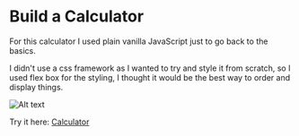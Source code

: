 # Build a Calculator

For this calculator I used plain vanilla JavaScript just to go back to the basics.

I didn't use a css framework as I wanted to try and style it from scratch, so I used flex box for the styling, I thought it would be the best way to order and display things.


![Alt text](http://imgur.com/Q0keBV5 "calculator")



Try it here: [Calculator](https://codepen.io/richardssinclair/pen/yXaXMV)
